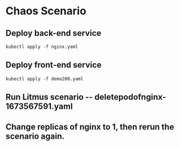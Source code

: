 # Chaos Scenario

## Deploy back-end service
```
kubectl apply -f nginx.yaml
```

## Deploy front-end service
```
kubectl apply -f demo200.yaml
```

## Run Litmus scenario -- deletepodofnginx-1673567591.yaml
## Change replicas of nginx to 1, then rerun the scenario again.
